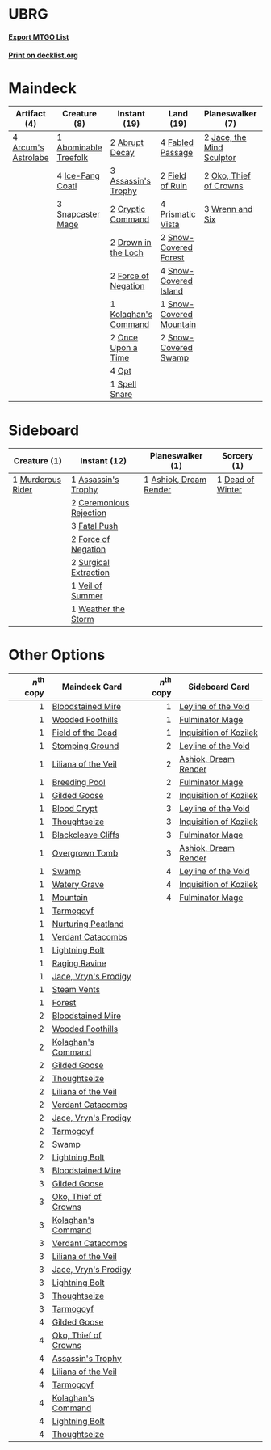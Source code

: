 # UBRG

#### [Export MTGO List](../collection/UBRG/UBRG.txt)
#### [Print on decklist.org](http://decklist.org/?deckmain=1%09Abominable%20Treefolk%0A2%09Abrupt%20Decay%0A4%09Arcum's%20Astrolabe%0A3%09Assassin's%20Trophy%0A2%09Cryptic%20Command%0A3%09Dead%20of%20Winter%0A2%09Drown%20in%20the%20Loch%0A4%09Fabled%20Passage%0A2%09Field%20of%20Ruin%0A2%09Force%20of%20Negation%0A4%09Ice-Fang%20Coatl%0A2%09Jace,%20the%20Mind%20Sculptor%0A1%09Kolaghan's%20Command%0A2%09Oko,%20Thief%20of%20Crowns%0A2%09Once%20Upon%20a%20Time%0A4%09Opt%0A4%09Prismatic%20Vista%0A3%09Snapcaster%20Mage%0A2%09Snow-Covered%20Forest%0A4%09Snow-Covered%20Island%0A1%09Snow-Covered%20Mountain%0A2%09Snow-Covered%20Swamp%0A1%09Spell%20Snare%0A3%09Wrenn%20and%20Six&deckside=1%09Ashiok,%20Dream%20Render%0A1%09Assassin's%20Trophy%0A2%09Ceremonious%20Rejection%0A1%09Dead%20of%20Winter%0A3%09Fatal%20Push%0A2%09Force%20of%20Negation%0A1%09Murderous%20Rider%0A2%09Surgical%20Extraction%0A1%09Veil%20of%20Summer%0A1%09Weather%20the%20Storm)
# Maindeck

|                                         Artifact (4)                                         |                                          Creature (8)                                          |                                         Instant (19)                                          |                                            Land (19)                                             |                                          Planeswalker (7)                                          |                                        Sorcery (3)                                        |
|----------------------------------------------------------------------------------------------|------------------------------------------------------------------------------------------------|-----------------------------------------------------------------------------------------------|--------------------------------------------------------------------------------------------------|----------------------------------------------------------------------------------------------------|-------------------------------------------------------------------------------------------|
|4 [Arcum's Astrolabe](http://gatherer.wizards.com/Pages/Card/Details.aspx?multiverseid=464169)|1 [Abominable Treefolk](http://gatherer.wizards.com/Pages/Card/Details.aspx?multiverseid=464143)|2 [Abrupt Decay](http://gatherer.wizards.com/Pages/Card/Details.aspx?multiverseid=456061)      |4 [Fabled Passage](http://gatherer.wizards.com/Pages/Card/Details.aspx?multiverseid=473206)       |2 [Jace, the Mind Sculptor](http://gatherer.wizards.com/Pages/Card/Details.aspx?multiverseid=442051)|3 [Dead of Winter](http://gatherer.wizards.com/Pages/Card/Details.aspx?multiverseid=464034)|
|                                                                                              |4 [Ice-Fang Coatl](http://gatherer.wizards.com/Pages/Card/Details.aspx?multiverseid=464152)     |3 [Assassin's Trophy](http://gatherer.wizards.com/Pages/Card/Details.aspx?multiverseid=452902) |2 [Field of Ruin](http://gatherer.wizards.com/Pages/Card/Details.aspx?multiverseid=435415)        |2 [Oko, Thief of Crowns](http://gatherer.wizards.com/Pages/Card/Details.aspx?multiverseid=473159)   |                                                                                           |
|                                                                                              |3 [Snapcaster Mage](http://gatherer.wizards.com/Pages/Card/Details.aspx?multiverseid=227676)    |2 [Cryptic Command](http://gatherer.wizards.com/Pages/Card/Details.aspx?multiverseid=438614)   |4 [Prismatic Vista](http://gatherer.wizards.com/Pages/Card/Details.aspx?multiverseid=464193)      |3 [Wrenn and Six](http://gatherer.wizards.com/Pages/Card/Details.aspx?multiverseid=464166)          |                                                                                           |
|                                                                                              |                                                                                                |2 [Drown in the Loch](http://gatherer.wizards.com/Pages/Card/Details.aspx?multiverseid=473150) |2 [Snow-Covered Forest](http://gatherer.wizards.com/Pages/Card/Details.aspx?multiverseid=121192)  |                                                                                                    |                                                                                           |
|                                                                                              |                                                                                                |2 [Force of Negation](http://gatherer.wizards.com/Pages/Card/Details.aspx?multiverseid=464001) |4 [Snow-Covered Island](http://gatherer.wizards.com/Pages/Card/Details.aspx?multiverseid=121130)  |                                                                                                    |                                                                                           |
|                                                                                              |                                                                                                |1 [Kolaghan's Command](http://gatherer.wizards.com/Pages/Card/Details.aspx?multiverseid=394613)|1 [Snow-Covered Mountain](http://gatherer.wizards.com/Pages/Card/Details.aspx?multiverseid=121233)|                                                                                                    |                                                                                           |
|                                                                                              |                                                                                                |2 [Once Upon a Time](http://gatherer.wizards.com/Pages/Card/Details.aspx?multiverseid=473131)  |2 [Snow-Covered Swamp](http://gatherer.wizards.com/Pages/Card/Details.aspx?multiverseid=121256)   |                                                                                                    |                                                                                           |
|                                                                                              |                                                                                                |4 [Opt](http://gatherer.wizards.com/Pages/Card/Details.aspx?multiverseid=442948)               |                                                                                                  |                                                                                                    |                                                                                           |
|                                                                                              |                                                                                                |1 [Spell Snare](http://gatherer.wizards.com/Pages/Card/Details.aspx?multiverseid=446100)       |                                                                                                  |                                                                                                    |                                                                                           |


# Sideboard

|                                        Creature (1)                                        |                                           Instant (12)                                           |                                        Planeswalker (1)                                         |                                        Sorcery (1)                                        |
|--------------------------------------------------------------------------------------------|--------------------------------------------------------------------------------------------------|-------------------------------------------------------------------------------------------------|-------------------------------------------------------------------------------------------|
|1 [Murderous Rider](http://gatherer.wizards.com/Pages/Card/Details.aspx?multiverseid=473059)|1 [Assassin's Trophy](http://gatherer.wizards.com/Pages/Card/Details.aspx?multiverseid=452902)    |1 [Ashiok, Dream Render](http://gatherer.wizards.com/Pages/Card/Details.aspx?multiverseid=461155)|1 [Dead of Winter](http://gatherer.wizards.com/Pages/Card/Details.aspx?multiverseid=464034)|
|                                                                                            |2 [Ceremonious Rejection](http://gatherer.wizards.com/Pages/Card/Details.aspx?multiverseid=417613)|                                                                                                 |                                                                                           |
|                                                                                            |3 [Fatal Push](http://gatherer.wizards.com/Pages/Card/Details.aspx?multiverseid=423724)           |                                                                                                 |                                                                                           |
|                                                                                            |2 [Force of Negation](http://gatherer.wizards.com/Pages/Card/Details.aspx?multiverseid=464001)    |                                                                                                 |                                                                                           |
|                                                                                            |2 [Surgical Extraction](http://gatherer.wizards.com/Pages/Card/Details.aspx?multiverseid=397706)  |                                                                                                 |                                                                                           |
|                                                                                            |1 [Veil of Summer](http://gatherer.wizards.com/Pages/Card/Details.aspx?multiverseid=466952)       |                                                                                                 |                                                                                           |
|                                                                                            |1 [Weather the Storm](http://gatherer.wizards.com/Pages/Card/Details.aspx?multiverseid=464140)    |                                                                                                 |                                                                                           |


# Other Options

|*n*<sup>th</sup> copy|                                         Maindeck Card                                         |*n*<sup>th</sup> copy|                                         Sideboard Card                                          |
|--------------------:|-----------------------------------------------------------------------------------------------|--------------------:|-------------------------------------------------------------------------------------------------|
|                    1|[Bloodstained Mire](http://gatherer.wizards.com/Pages/Card/Details.aspx?multiverseid=405094)   |                    1|[Leyline of the Void](http://gatherer.wizards.com/Pages/Card/Details.aspx?multiverseid=107682)   |
|                    1|[Wooded Foothills](http://gatherer.wizards.com/Pages/Card/Details.aspx?multiverseid=405116)    |                    1|[Fulminator Mage](http://gatherer.wizards.com/Pages/Card/Details.aspx?multiverseid=397686)       |
|                    1|[Field of the Dead](http://gatherer.wizards.com/Pages/Card/Details.aspx?multiverseid=467001)   |                    1|[Inquisition of Kozilek](http://gatherer.wizards.com/Pages/Card/Details.aspx?multiverseid=416897)|
|                    1|[Stomping Ground](http://gatherer.wizards.com/Pages/Card/Details.aspx?multiverseid=405110)     |                    2|[Leyline of the Void](http://gatherer.wizards.com/Pages/Card/Details.aspx?multiverseid=107682)   |
|                    1|[Liliana of the Veil](http://gatherer.wizards.com/Pages/Card/Details.aspx?multiverseid=235597) |                    2|[Ashiok, Dream Render](http://gatherer.wizards.com/Pages/Card/Details.aspx?multiverseid=461155)  |
|                    1|[Breeding Pool](http://gatherer.wizards.com/Pages/Card/Details.aspx?multiverseid=97088)        |                    2|[Fulminator Mage](http://gatherer.wizards.com/Pages/Card/Details.aspx?multiverseid=397686)       |
|                    1|[Gilded Goose](http://gatherer.wizards.com/Pages/Card/Details.aspx?multiverseid=473122)        |                    2|[Inquisition of Kozilek](http://gatherer.wizards.com/Pages/Card/Details.aspx?multiverseid=416897)|
|                    1|[Blood Crypt](http://gatherer.wizards.com/Pages/Card/Details.aspx?multiverseid=97102)          |                    3|[Leyline of the Void](http://gatherer.wizards.com/Pages/Card/Details.aspx?multiverseid=107682)   |
|                    1|[Thoughtseize](http://gatherer.wizards.com/Pages/Card/Details.aspx?multiverseid=438676)        |                    3|[Inquisition of Kozilek](http://gatherer.wizards.com/Pages/Card/Details.aspx?multiverseid=416897)|
|                    1|[Blackcleave Cliffs](http://gatherer.wizards.com/Pages/Card/Details.aspx?multiverseid=209401)  |                    3|[Fulminator Mage](http://gatherer.wizards.com/Pages/Card/Details.aspx?multiverseid=397686)       |
|                    1|[Overgrown Tomb](http://gatherer.wizards.com/Pages/Card/Details.aspx?multiverseid=405103)      |                    3|[Ashiok, Dream Render](http://gatherer.wizards.com/Pages/Card/Details.aspx?multiverseid=461155)  |
|                    1|[Swamp](http://gatherer.wizards.com/Pages/Card/Details.aspx?multiverseid=439858)               |                    4|[Leyline of the Void](http://gatherer.wizards.com/Pages/Card/Details.aspx?multiverseid=107682)   |
|                    1|[Watery Grave](http://gatherer.wizards.com/Pages/Card/Details.aspx?multiverseid=405114)        |                    4|[Inquisition of Kozilek](http://gatherer.wizards.com/Pages/Card/Details.aspx?multiverseid=416897)|
|                    1|[Mountain](http://gatherer.wizards.com/Pages/Card/Details.aspx?multiverseid=439859)            |                    4|[Fulminator Mage](http://gatherer.wizards.com/Pages/Card/Details.aspx?multiverseid=397686)       |
|                    1|[Tarmogoyf](http://gatherer.wizards.com/Pages/Card/Details.aspx?multiverseid=136142)           |                     |                                                                                                 |
|                    1|[Nurturing Peatland](http://gatherer.wizards.com/Pages/Card/Details.aspx?multiverseid=464192)  |                     |                                                                                                 |
|                    1|[Verdant Catacombs](http://gatherer.wizards.com/Pages/Card/Details.aspx?multiverseid=405113)   |                     |                                                                                                 |
|                    1|[Lightning Bolt](http://gatherer.wizards.com/Pages/Card/Details.aspx?multiverseid=806)         |                     |                                                                                                 |
|                    1|[Raging Ravine](http://gatherer.wizards.com/Pages/Card/Details.aspx?multiverseid=457142)       |                     |                                                                                                 |
|                    1|[Jace, Vryn's Prodigy](http://gatherer.wizards.com/Pages/Card/Details.aspx?multiverseid=398434)|                     |                                                                                                 |
|                    1|[Steam Vents](http://gatherer.wizards.com/Pages/Card/Details.aspx?multiverseid=405109)         |                     |                                                                                                 |
|                    1|[Forest](http://gatherer.wizards.com/Pages/Card/Details.aspx?multiverseid=439860)              |                     |                                                                                                 |
|                    2|[Bloodstained Mire](http://gatherer.wizards.com/Pages/Card/Details.aspx?multiverseid=405094)   |                     |                                                                                                 |
|                    2|[Wooded Foothills](http://gatherer.wizards.com/Pages/Card/Details.aspx?multiverseid=405116)    |                     |                                                                                                 |
|                    2|[Kolaghan's Command](http://gatherer.wizards.com/Pages/Card/Details.aspx?multiverseid=394613)  |                     |                                                                                                 |
|                    2|[Gilded Goose](http://gatherer.wizards.com/Pages/Card/Details.aspx?multiverseid=473122)        |                     |                                                                                                 |
|                    2|[Thoughtseize](http://gatherer.wizards.com/Pages/Card/Details.aspx?multiverseid=438676)        |                     |                                                                                                 |
|                    2|[Liliana of the Veil](http://gatherer.wizards.com/Pages/Card/Details.aspx?multiverseid=235597) |                     |                                                                                                 |
|                    2|[Verdant Catacombs](http://gatherer.wizards.com/Pages/Card/Details.aspx?multiverseid=405113)   |                     |                                                                                                 |
|                    2|[Jace, Vryn's Prodigy](http://gatherer.wizards.com/Pages/Card/Details.aspx?multiverseid=398434)|                     |                                                                                                 |
|                    2|[Tarmogoyf](http://gatherer.wizards.com/Pages/Card/Details.aspx?multiverseid=136142)           |                     |                                                                                                 |
|                    2|[Swamp](http://gatherer.wizards.com/Pages/Card/Details.aspx?multiverseid=439858)               |                     |                                                                                                 |
|                    2|[Lightning Bolt](http://gatherer.wizards.com/Pages/Card/Details.aspx?multiverseid=806)         |                     |                                                                                                 |
|                    3|[Bloodstained Mire](http://gatherer.wizards.com/Pages/Card/Details.aspx?multiverseid=405094)   |                     |                                                                                                 |
|                    3|[Gilded Goose](http://gatherer.wizards.com/Pages/Card/Details.aspx?multiverseid=473122)        |                     |                                                                                                 |
|                    3|[Oko, Thief of Crowns](http://gatherer.wizards.com/Pages/Card/Details.aspx?multiverseid=473159)|                     |                                                                                                 |
|                    3|[Kolaghan's Command](http://gatherer.wizards.com/Pages/Card/Details.aspx?multiverseid=394613)  |                     |                                                                                                 |
|                    3|[Verdant Catacombs](http://gatherer.wizards.com/Pages/Card/Details.aspx?multiverseid=405113)   |                     |                                                                                                 |
|                    3|[Liliana of the Veil](http://gatherer.wizards.com/Pages/Card/Details.aspx?multiverseid=235597) |                     |                                                                                                 |
|                    3|[Jace, Vryn's Prodigy](http://gatherer.wizards.com/Pages/Card/Details.aspx?multiverseid=398434)|                     |                                                                                                 |
|                    3|[Lightning Bolt](http://gatherer.wizards.com/Pages/Card/Details.aspx?multiverseid=806)         |                     |                                                                                                 |
|                    3|[Thoughtseize](http://gatherer.wizards.com/Pages/Card/Details.aspx?multiverseid=438676)        |                     |                                                                                                 |
|                    3|[Tarmogoyf](http://gatherer.wizards.com/Pages/Card/Details.aspx?multiverseid=136142)           |                     |                                                                                                 |
|                    4|[Gilded Goose](http://gatherer.wizards.com/Pages/Card/Details.aspx?multiverseid=473122)        |                     |                                                                                                 |
|                    4|[Oko, Thief of Crowns](http://gatherer.wizards.com/Pages/Card/Details.aspx?multiverseid=473159)|                     |                                                                                                 |
|                    4|[Assassin's Trophy](http://gatherer.wizards.com/Pages/Card/Details.aspx?multiverseid=452902)   |                     |                                                                                                 |
|                    4|[Liliana of the Veil](http://gatherer.wizards.com/Pages/Card/Details.aspx?multiverseid=235597) |                     |                                                                                                 |
|                    4|[Tarmogoyf](http://gatherer.wizards.com/Pages/Card/Details.aspx?multiverseid=136142)           |                     |                                                                                                 |
|                    4|[Kolaghan's Command](http://gatherer.wizards.com/Pages/Card/Details.aspx?multiverseid=394613)  |                     |                                                                                                 |
|                    4|[Lightning Bolt](http://gatherer.wizards.com/Pages/Card/Details.aspx?multiverseid=806)         |                     |                                                                                                 |
|                    4|[Thoughtseize](http://gatherer.wizards.com/Pages/Card/Details.aspx?multiverseid=438676)        |                     |                                                                                                 |

